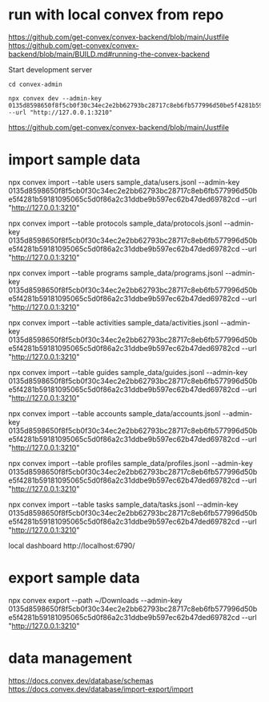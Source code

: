 # run with local convex from repo
https://github.com/get-convex/convex-backend/blob/main/Justfile
https://github.com/get-convex/convex-backend/blob/main/BUILD.md#running-the-convex-backend

Start development server
```
cd convex-admin

npx convex dev --admin-key 0135d8598650f8f5cb0f30c34ec2e2bb62793bc28717c8eb6fb577996d50be5f4281b59181095065c5d0f86a2c31ddbe9b597ec62b47ded69782cd --url "http://127.0.0.1:3210"
```

https://github.com/get-convex/convex-backend/blob/main/Justfile
# import sample data

npx convex import --table users sample_data/users.jsonl --admin-key 0135d8598650f8f5cb0f30c34ec2e2bb62793bc28717c8eb6fb577996d50be5f4281b59181095065c5d0f86a2c31ddbe9b597ec62b47ded69782cd --url "http://127.0.0.1:3210"

npx convex import --table protocols sample_data/protocols.jsonl --admin-key 0135d8598650f8f5cb0f30c34ec2e2bb62793bc28717c8eb6fb577996d50be5f4281b59181095065c5d0f86a2c31ddbe9b597ec62b47ded69782cd --url "http://127.0.0.1:3210"

npx convex import --table programs sample_data/programs.jsonl --admin-key 0135d8598650f8f5cb0f30c34ec2e2bb62793bc28717c8eb6fb577996d50be5f4281b59181095065c5d0f86a2c31ddbe9b597ec62b47ded69782cd --url "http://127.0.0.1:3210"

npx convex import --table activities sample_data/activities.jsonl --admin-key 0135d8598650f8f5cb0f30c34ec2e2bb62793bc28717c8eb6fb577996d50be5f4281b59181095065c5d0f86a2c31ddbe9b597ec62b47ded69782cd --url "http://127.0.0.1:3210"

npx convex import --table guides sample_data/guides.jsonl --admin-key 0135d8598650f8f5cb0f30c34ec2e2bb62793bc28717c8eb6fb577996d50be5f4281b59181095065c5d0f86a2c31ddbe9b597ec62b47ded69782cd --url "http://127.0.0.1:3210"


npx convex import --table accounts sample_data/accounts.jsonl --admin-key 0135d8598650f8f5cb0f30c34ec2e2bb62793bc28717c8eb6fb577996d50be5f4281b59181095065c5d0f86a2c31ddbe9b597ec62b47ded69782cd --url "http://127.0.0.1:3210"

npx convex import --table profiles sample_data/profiles.jsonl --admin-key 0135d8598650f8f5cb0f30c34ec2e2bb62793bc28717c8eb6fb577996d50be5f4281b59181095065c5d0f86a2c31ddbe9b597ec62b47ded69782cd --url "http://127.0.0.1:3210"




npx convex import --table tasks sample_data/tasks.jsonl --admin-key 0135d8598650f8f5cb0f30c34ec2e2bb62793bc28717c8eb6fb577996d50be5f4281b59181095065c5d0f86a2c31ddbe9b597ec62b47ded69782cd --url "http://127.0.0.1:3210"

local dashboard 
http://localhost:6790/

# export sample data
npx convex export --path ~/Downloads --admin-key 0135d8598650f8f5cb0f30c34ec2e2bb62793bc28717c8eb6fb577996d50be5f4281b59181095065c5d0f86a2c31ddbe9b597ec62b47ded69782cd --url "http://127.0.0.1:3210"

# data management
https://docs.convex.dev/database/schemas
https://docs.convex.dev/database/import-export/import